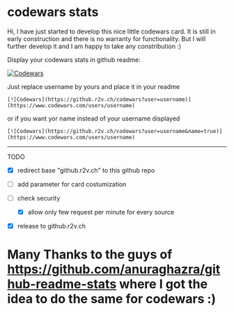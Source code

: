 # codewars stats 


Hi, I have just started to develop this nice little codewars card. It is still in early construction and there is no warranty for functionality. 
But I will further develop it and I am happy to take any constribution :)  

Display your codewars stats in github readme:

[![Codewars](https://github.r2v.ch/codewars?user=andreasvogt89&name=true)](https://www.codewars.com/users/andreasvogt89)

Just replace username by yours and place it in your readme
```
[![Codewars](https://github.r2v.ch/codewars?user=username)](https://www.codewars.com/users/username)
```

or if you want yor name instead of your username displayed 
```
[![Codewars](https://github.r2v.ch/codewars?user=username&name=true)](https://www.codewars.com/users/username)
```


- - - -

TODO
- [X] redirect base "github.r2v.ch" to this github repo
- [ ] add parameter for card costumization
- [ ] check security 
    - [x] allow only few request per minute for every source 
- [X] release to github.r2v.ch


# Many Thanks to the guys of https://github.com/anuraghazra/github-readme-stats where I got the idea to do the same for codewars :)
